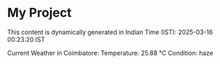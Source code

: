 # My Project

This content is dynamically generated in Indian Time (IST): 2025-03-16 00:23:20 IST


Current Weather in Coimbatore:
Temperature: 25.88 °C
Condition: haze
